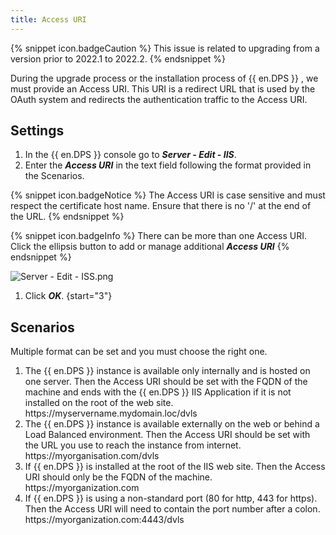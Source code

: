 ```yaml
---
title: Access URI
---
```

{% snippet icon.badgeCaution %}
This issue is related to upgrading from a version prior to 2022.1 to 2022.2.
{% endsnippet %}

During the upgrade process or the installation process of {{ en.DPS }} , we must provide an Access URI. This URI is a redirect URL that is used by the OAuth system and redirects the authentication traffic to the Access URI.

## Settings

1. In the {{ en.DPS }} console go to ***Server - Edit - IIS***.
1. Enter the ***Access URI*** in the text field following the format provided in the Scenarios.  

{% snippet icon.badgeNotice %}
The Access URI is case sensitive and must respect the certificate host name. Ensure that there is no '/' at the end of the URL.
{% endsnippet %}

{% snippet icon.badgeInfo %}
There can be more than one Access URI. Click the ellipsis button to add or manage additional ***Access URI***
{% endsnippet %}  

![Server - Edit - ISS.png](https://webdevolutions.azureedge.net/docs/en/kb/KB5020.png)
1. Click ***OK***.
{start="3"}

## Scenarios

Multiple format can be set and you must choose the right one.

1. The {{ en.DPS }} instance is available only internally and is hosted on one server. Then the Access URI should be set with the FQDN of the machine and ends with the {{ en.DPS }} IIS Application if it is not installed on the root of the web site.  
https<area>://myservername.mydomain.loc/dvls
1. The {{ en.DPS }} instance is available externally on the web or behind a Load Balanced environment. Then the Access URI should be set with the URL you use to reach the instance from internet.  
https<area>://myorganisation.com/dvls
1. If {{ en.DPS }} is installed at the root of the IIS web site. Then the Access URI should only be the FQDN of the machine.  
https<area>://myorganization.com
1. If {{ en.DPS }} is using a non-standard port (80 for http, 443 for https). Then the Access URI will need to contain the port number after a colon.  
https<area>://myorganization.com:4443/dvls
